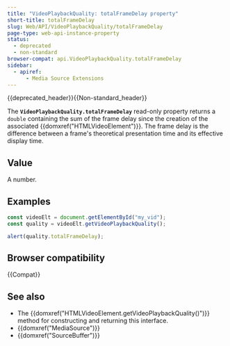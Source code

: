 ```yaml
---
title: "VideoPlaybackQuality: totalFrameDelay property"
short-title: totalFrameDelay
slug: Web/API/VideoPlaybackQuality/totalFrameDelay
page-type: web-api-instance-property
status:
  - deprecated
  - non-standard
browser-compat: api.VideoPlaybackQuality.totalFrameDelay
sidebar:
  - apiref:
      - Media Source Extensions
---
```


{{deprecated_header}}{{Non-standard_header}}

The **`VideoPlaybackQuality.totalFrameDelay`** read-only
property returns a `double` containing the sum of the frame delay since the
creation of the associated {{domxref("HTMLVideoElement")}}. The frame delay is the
difference between a frame's theoretical presentation time and its effective display
time.

## Value

A number.

## Examples

```js
const videoElt = document.getElementById("my_vid");
const quality = videoElt.getVideoPlaybackQuality();

alert(quality.totalFrameDelay);
```

## Browser compatibility

{{Compat}}

## See also

- The {{domxref("HTMLVideoElement.getVideoPlaybackQuality()")}} method for
  constructing and returning this interface.
- {{domxref("MediaSource")}}
- {{domxref("SourceBuffer")}}

